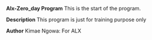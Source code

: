 **Alx-Zero_day Program**
This is the start of the program.

**Description**
This program is just for training purpose only

**Author**
Kimae Ngowa: For ALX
